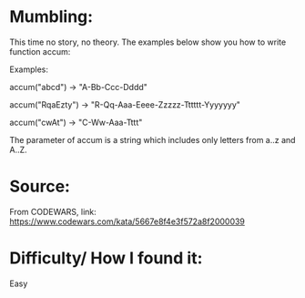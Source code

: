 # Mumbling:
This time no story, no theory. The examples below show you how to write function accum:

Examples:

accum("abcd") -> "A-Bb-Ccc-Dddd"

accum("RqaEzty") -> "R-Qq-Aaa-Eeee-Zzzzz-Tttttt-Yyyyyyy"

accum("cwAt") -> "C-Ww-Aaa-Tttt"

The parameter of accum is a string which includes only letters from a..z and A..Z.

# Source:
From CODEWARS, link: https://www.codewars.com/kata/5667e8f4e3f572a8f2000039
# Difficulty/ How I found it:
Easy
